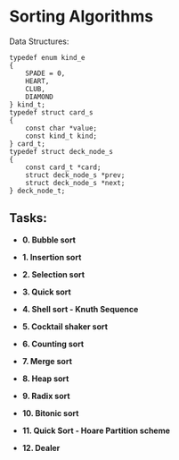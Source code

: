 # Sorting Algorithms

Data Structures:
```
typedef enum kind_e
{
	SPADE = 0,
	HEART,
	CLUB,
	DIAMOND
} kind_t;
typedef struct card_s
{
	const char *value;
	const kind_t kind;
} card_t;
typedef struct deck_node_s
{
	const card_t *card;
	struct deck_node_s *prev;
	struct deck_node_s *next;
} deck_node_t;
```

## Tasks:

* **0. Bubble sort**

* **1. Insertion sort**

* **2. Selection sort**

* **3. Quick sort**

* **4. Shell sort - Knuth Sequence**

* **5. Cocktail shaker sort**

* **6. Counting sort**

* **7. Merge sort**

* **8. Heap sort**

* **9. Radix sort**

* **10. Bitonic sort**

* **11. Quick Sort - Hoare Partition scheme**

* **12. Dealer**
